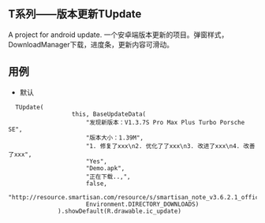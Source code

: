 ## T系列——版本更新TUpdate
A project for android update. 一个安卓端版本更新的项目。弹窗样式，DownloadManager下载，进度条，更新内容可滑动。

## 用例

 * 默认
  ```
	TUpdate(
	                this, BaseUpdateData(
	                    "发现新版本：V1.3.7S Pro Max Plus Turbo Porsche SE",
	                    "版本大小：1.39M",
	                    "1. 修复了xxx\n2. 优化了了xxx\n3. 改进了xxx\n4. 改善了xxx",
	                    "Yes",
	                    "Demo.apk",
	                    "正在下载..,",
	                    false,
	                    "http://resource.smartisan.com/resource/s/smartisan_note_v3.6.2.1_official.apk",
	                    Environment.DIRECTORY_DOWNLOADS)
	            ).showDefault(R.drawable.ic_update)
  
  ```
